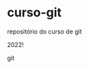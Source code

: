 # curso-git
repositório do curso de git

2022!

<!DOCTYPE html>
<html lang="en">
<head>
    <meta charset="UTF-8">
    <meta http-equiv="X-UA-Compatible" content="IE=edge">
    <meta name="viewport" content="width=device-width, initial-scale=1.0">
    <title>SISTEMA DE CADASTRO DE VAGAS</title>
</head>
<body>
    <p>git</p>
</body>
</html>
